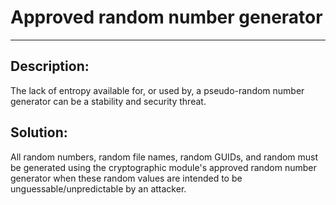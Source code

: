 # Approved random number generator
-------

## Description:

The lack of entropy available for, or used by, a pseudo-random number generator can be a
stability and security threat.

## Solution:

All random numbers, random file names, random GUIDs, and random must be generated using
the cryptographic module's approved random number generator when these random values are
intended to be unguessable/unpredictable by an attacker.
